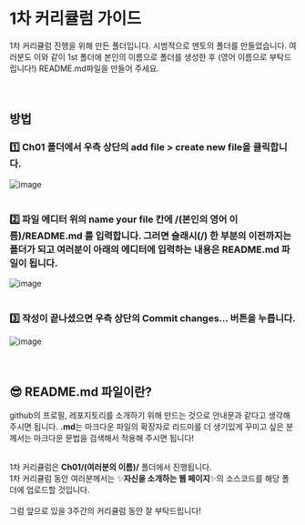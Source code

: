 # 1차 커리큘럼 가이드

1차 커리큘럼 진행을 위해 만든 폴더입니다. 시범적으로 멘토의 폴더를 만들었습니다. 여러분도 이와 같이 1st 폴더에 본인의 이름으로 폴더를 생성한 후 (영어 이름으로 부탁드립니다!) README.md파일을 만들어 주세요.<br><br><br>


## 방법<br>
### 1️⃣ Ch01 폴더에서 우측 상단의 add file > create new file을 클릭합니다.<br>
![image](https://github.com/GDSC-PKNU-Official/2024_1_FE_beginner/assets/150149986/df09cf39-a31c-48bf-bf32-82e404a47a6a)<br><br>

### 2️⃣ 파일 에디터 위의 name your file 칸에 **/(본인의 영어 이름)/README.md** 를 입력합니다. 그러면 슬래시(/) 한 부분의 이전까지는 폴더가 되고 여러분이 아래의 에디터에 입력하는 내용은 README.md 파일이 됩니다.<br>
![image](https://github.com/GDSC-PKNU-Official/2024_1_FE_beginner/assets/150149986/4e73a390-91a1-4887-a7eb-40f47f587503)<br><br>

### 3️⃣ 작성이 끝나셨으면 우측 상단의 Commit changes... 버튼을 누릅니다.<br>
![image](https://github.com/GDSC-PKNU-Official/2024_1_FE_beginner/assets/150149986/5d1971d4-72d4-4d8a-a26e-aba9cd48d0a5)<br><br><br>


## 😎 README.md 파일이란?<br>
github의 프로필, 레포지토리를 소개하기 위해 만드는 것으로 안내문과 같다고 생각해 주시면 됩니다. **.md**는 마크다운 파일의 확장자로 리드미를 더 생기있게 꾸미고 싶은 분께서는 마크다운 문법을 검색해서 적용해 주시면 됩니다!<br><br>

1차 커리큘럼은 **Ch01/(여러분의 이름)/** 폴더에서 진행됩니다.<br>
1차 커리큘럼 동안 여러분께서는 ✨**자신을 소개하는 웹 페이지**✨의 소스코드를 해당 폴더에 업로드할 것입니다.<br><br>
그럼 앞으로 있을 3주간의 커리큘럼 동안 잘 부탁드립니다!
